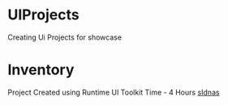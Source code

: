 # UIProjects
 Creating Ui Projects for showcase

# Inventory 
Project Created using Runtime UI Toolkit
Time - 4 Hours
[sIdnas](UI-Assets/ScreenShots/Casual;UI.gif)
